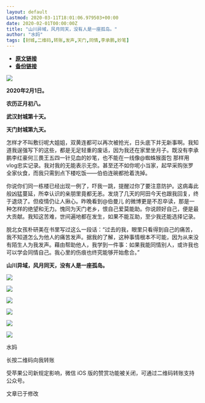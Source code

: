 ```yaml
---
layout: default
Lastmod: 2020-03-11T18:01:06.979503+00:00
date: 2020-02-01T00:00:00Z
title: "山川异域，风月同天，没有人是一座孤岛。"
author: "水妈"
tags: [封城,二维码,转账,发声,天门,同情,李承鹏,妙笔]
---
```


* [**原文链接**](https://mp.weixin.qq.com/s/9bEAzIJ0SgRIz0smYup4DQ)
* [**备份链接**](http://archive.ph/6vPkQ)


![](/images/post/ea2359ab0894148fe7b5a50a1db19904.jpg)

**2020年2月1日。**

**农历正月初八。**

**武汉封城第十天。**

**天门封城第九天。**

  

  

怎样才不叫敷衍呢大姐姐，双黄连都可以再次被抢光，日头底下并无新事啊。我知道我逞强写下的这些，都是无足轻重的废话，因为我还在家里坐月子。既没有李承鹏李红豪何三畏王五四一针见血的妙笔，也不能在一线像@蜘蛛猴面包 那样用vlog忠实记录。我对我的无能表示无奈。甚至还不如你呢小当家，起早采购张罗全家伙食，而我只需到点下楼吃饭——伯伯连碗都抢着洗掉。

  

你说你们同一栋楼已经出现一例了，吓我一跳，提醒过你了要注意防护。这病毒此般凶猛蔓延，所幸认识的亲朋里竟都无恙。发烧了几天的阿田今天也跟我回复，终于退烧了。但疫情仍让人揪心。昨晚看到@伯曼儿 的微博更是不忍卒读，那是一种怎样的绝望和无力。愧同为天门老乡，恨自己爱莫能助。你说顾好自己，便是最大贡献。我知这苦难，世间遍地都在发生，如果不能互助，至少我还能选择记录。

  

脱北女孩朴研美在书里写过这么一段话：“过去的我，眼里只看得到自己的痛苦，我不知道怎么为他人的痛苦发声。据我的了解，这种事情根本不可能，因为从来没有陌生人为我发声。藉由帮助他人，我学到一件事：如果我能同情别人，或许我也可以学会同情自己。我心里的伤痕也终究能够开始愈合。” 

  

**山川异域，风月同天，没有人是一座孤岛。**

  

  

![](/images/post/da49a6e537d58a83a408bbfe4db37dcb.jpg)

  

  

  

![](/images/post/c1957f5dce3fd2e54b569337c60dcc87.jpg)

  

  

  

![](/images/post/5cc65bd02d337710bcaac5e5406abad0.jpg)

  

  

  

![](/images/post/b8a156168319d2455dead35387e59cf1.jpg)

  

  

![](/images/post/9daf4590a421c18bd45a6af2f037ad73.jpg)

  

  

  

![](/images/post/3c010066f574bffaa86f402a6dbd0d77.jpg)

  

  

水妈

长按二维码向我转账

受苹果公司新规定影响，微信 iOS 版的赞赏功能被关闭，可通过二维码转账支持公众号。

文章已于修改

